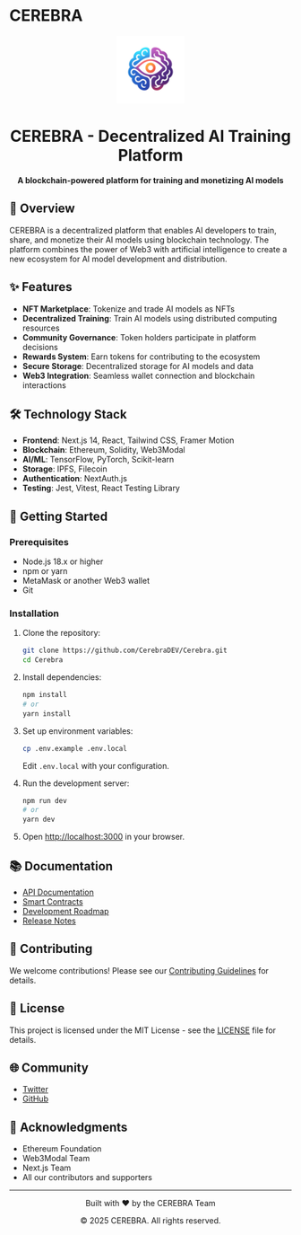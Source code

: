 # CEREBRA

<div align="center">
  <img src="public/images/logo.svg" alt="CEREBRA Logo" width="120" height="120" />
  <h1>CEREBRA - Decentralized AI Training Platform</h1>
  <p>
    <strong>A blockchain-powered platform for training and monetizing AI models</strong>
  </p>
</div>

## 🚀 Overview

CEREBRA is a decentralized platform that enables AI developers to train, share, and monetize their AI models using blockchain technology. The platform combines the power of Web3 with artificial intelligence to create a new ecosystem for AI model development and distribution.

## ✨ Features

- **NFT Marketplace**: Tokenize and trade AI models as NFTs
- **Decentralized Training**: Train AI models using distributed computing resources
- **Community Governance**: Token holders participate in platform decisions
- **Rewards System**: Earn tokens for contributing to the ecosystem
- **Secure Storage**: Decentralized storage for AI models and data
- **Web3 Integration**: Seamless wallet connection and blockchain interactions

## 🛠️ Technology Stack

- **Frontend**: Next.js 14, React, Tailwind CSS, Framer Motion
- **Blockchain**: Ethereum, Solidity, Web3Modal
- **AI/ML**: TensorFlow, PyTorch, Scikit-learn
- **Storage**: IPFS, Filecoin
- **Authentication**: NextAuth.js
- **Testing**: Jest, Vitest, React Testing Library

## 🚀 Getting Started

### Prerequisites

- Node.js 18.x or higher
- npm or yarn
- MetaMask or another Web3 wallet
- Git

### Installation

1. Clone the repository:
   ```bash
   git clone https://github.com/CerebraDEV/Cerebra.git
   cd Cerebra
   ```

2. Install dependencies:
   ```bash
   npm install
   # or
   yarn install
   ```

3. Set up environment variables:
   ```bash
   cp .env.example .env.local
   ```
   Edit `.env.local` with your configuration.

4. Run the development server:
   ```bash
   npm run dev
   # or
   yarn dev
   ```

5. Open [http://localhost:3000](http://localhost:3000) in your browser.

## 📚 Documentation

- [API Documentation](docs/api/README.md)
- [Smart Contracts](contracts/README.md)
- [Development Roadmap](docs/ROADMAP.md)
- [Release Notes](docs/RELEASE.md)

## 🤝 Contributing

We welcome contributions! Please see our [Contributing Guidelines](CONTRIBUTING.md) for details.

## 📄 License

This project is licensed under the MIT License - see the [LICENSE](LICENSE) file for details.

## 🌐 Community

- [Twitter](https://twitter.com/CerebraAI)
- [GitHub](https://github.com/CerebraDEV)

## 🙏 Acknowledgments

- Ethereum Foundation
- Web3Modal Team
- Next.js Team
- All our contributors and supporters

---

<div align="center">
  <p>Built with ❤️ by the CEREBRA Team</p>
  <p>© 2025 CEREBRA. All rights reserved.</p>
</div> 
